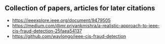 ## Collection of papers, articles for later citations

- https://ieeexplore.ieee.org/document/9479505
- https://medium.com/@mr.priyankmishra/a-realistic-approach-to-ieee-cis-fraud-detection-25faea54137
- https://github.com/waylongo/ieee-cis-fraud-detection
